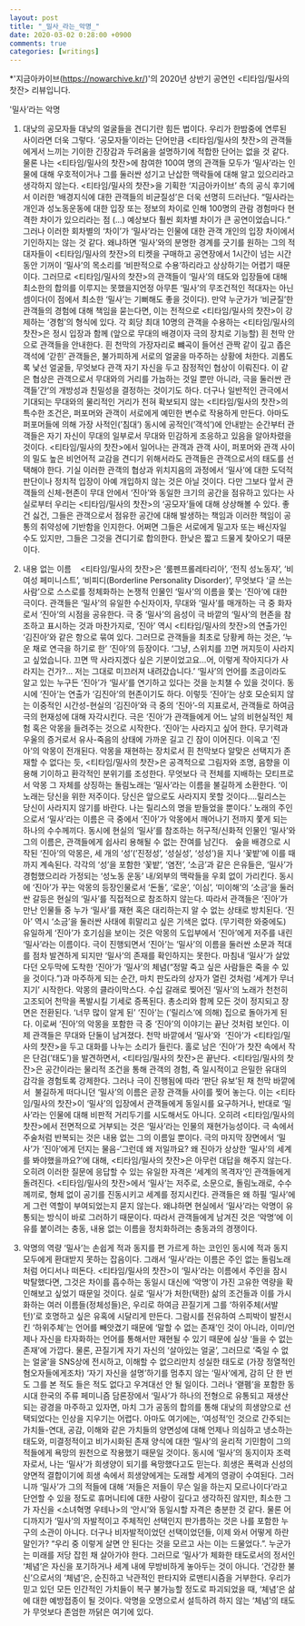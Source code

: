 ```yaml
---
layout: post
title: "_밀사_라는_악명_"
date: 2020-03-02 0:28:00 +0900
comments: true 
categories: [writings] 
---
```

*'지금아카이브(https://nowarchive.kr/)'의 2020년 상반기 공연인 <티타임/밀사의 찻잔> 리뷰입니다. 


'밀사’라는 악명


1. 대낮의 공모자들
대낮의 얼굴들을 견디기란 힘든 법이다. 우리가 한밤중에 연루된 사이라면 더욱 그렇다. ‘공모자들’이라는 단어만큼 <티타임/밀사의 찻잔>의 관객들에게서 느끼는 기이한 긴장감과 두려움을 설명하기에 적합한 단어는 없을 것 같다. 물론 나는 <티타임/밀사의 찻잔>에 참여한 100여 명의 관객들 모두가 ‘밀사’라는 인물에 대해 우호적이거나 그를 둘러싼 성기고 난삽한 맥락들에 대해 알고 있으리라고 생각하지 않는다. <티타임/밀사의 찻잔>을 기획한 ‘지금아카이브’ 측의 공식 후기에서 이러한 ‘배경지식에 대한 관객들의 비균질성’은 더욱 선명히 드러난다. “밀사라는 개인과 성노동운동에 대한 입장 또는 정보의 차이로 인해 100명의 관람 경험마다 현격한 차이가 있으리라는 점 (…) 예상보다 훨씬 회차별 차이가 큰 공연이었습니다.“ 그러나 이러한 회차별의 ‘차이’가 ‘밀사’라는 인물에 대한 관객 개인의 입장 차이에서 기인하지는 않는 것 같다. 왜냐하면 ‘밀사’와의 분명한 경계를 긋기를 원하는 그의 적대자들이 <티타임/밀사의 찻잔>의 티켓을 구매하고 공연장에서 1시간이 넘는 시간 동안 기꺼이 ‘밀사’의 목소리를 ‘비판적으로 수용’하리라고 상상하기는 어렵기 때문이다. 
그러므로 <티타임/밀사의 찻잔>의 관객들이 ‘밀사’의 태도와 입장들에 대해 최소한의 합의를 이루지는 못했을지언정 아무튼 ‘밀사’의 무조건적인 적대자는 아닌 셈이다(이 점에서 최소한 ‘밀사’는 기뻐해도 좋을 것이다). 만약 누군가가 ‘비균질’한 관객들의 경험에 대해 책임을 묻는다면, 이는 전적으로 <티타임/밀사의 찻잔>이 강제하는 ‘경험’의 형식에 있다. 각 회당 최대 10명의 관객을 수용하는 <티타임/밀사의 찻잔>은 정시 입장과 함께 (앞으로 무대의 배경이자 극의 장치로 기능할) 흰 천막 안으로 관객들을 안내한다. 흰 천막의 가장자리로 뺴곡이 들어선 관짝 같이 깊고 좁은 객석에 ‘갇힌’ 관객들은, 불가피하게 서로의 얼굴을 마주하는 상황에 처한다. 괴롭도록 낯선 얼굴들, 무엇보다 관객 자기 자신을 두고 잠정적인 협상이 이뤄진다. 이 같은 협상은 관객으로서 무대와의 거리를 가늠하는 것일 뿐만 아니라, 극을 둘러싼 관객들’간’의 개방성과 친밀성을 결정하는 것이기도 하다. 더구나 일반적인 관극에서 기대되는 무대와의 물리적인 거리가 전혀 확보되지 않는 <티타임/밀사의 찻잔>의 특수한 조건은, 퍼포머와 관객이 서로에게 예민한 변수로 작용하게 만든다. 아마도 퍼포머들에 의해 가장 사적인(’침대’) 동시에 공적인(’객석’)에 안내받는 순간부터 관객들은 자기 자신이 무대의 일부로서 무대와 민감하게 조응하고 있음을 알아차렸을 것이다. 
<티타임/밀사의 찻잔>에서 일어나는 관객과 관객 사이, 퍼포머와 관객 사이의 밀도 높은 비언어적 교감을 견디기 위해서라도 관객들은 관객으로서의 태도를 선택해야 한다. 기실 이러한 관객의 협상과 위치지음의 과정에서 ‘밀사’에 대한 도덕적 판단이나 정치적 입장이 아예 개입하지 않는 것은 아닐 것이다. 다만 그보다 앞서 관객들의 신체-현존이 무대 안에서 ‘진아’와 동일한 크기의 공간을 점유하고 있다는 사실로부터 우리는 <티타임/밀사의 찻잔>의 ‘공모자’들에 대해 상상해볼 수 있다. 좋건 싫건, 그들은 관객으로서 점유한 공간에 대해 발생하는 책임과 이러한 책임이 공통의 취약성에 기반함을 인지한다. 어쩌면 그들은 서로에게 밀고자 또는 배신자일 수도 있지만, 그들은 그것을 견디기로 합의한다. 한낮은 짧고 드물게 찾아오기 때문이다.
 

2. 내용 없는 이름    
<티타임/밀사의 찻잔>은 ‘룸펜프롤레타리아’, ‘전직 성노동자’, ‘비여성 페미니스트’, ‘비피디(Borderline Personality Disorder)’, 무엇보다 ‘글 쓰는 사람’으로 스스로를 정체화하는 논쟁적 인물인 ‘밀사’의 이름을 쫓는 ‘진아’에 대한 극이다. 관객들은 ‘밀사’의 유일한 수신자이자, 무대와 ‘밀사’를 매개하는 극 중 화자로서 ‘진아’의 시점을 공유한다. 극 중 ‘밀사’의 음성이 극 바깥의 ‘밀사’의 현존을 참조하고 표시하는 것과 마찬가지로, ‘진아’ 역시 <티타임/밀사의 찻잔>의 연출가인 ‘김진아’와 같은 항으로 묶여 있다. 그러므로 관객들을 최초로 당황케 하는 것은, ‘누운 채로 연극을 하기로 한’ ‘진아’의 등장이다. ‘그냥, 스위치를 끄면 꺼지듯이 사라지고 싶었습니다. 끄면 딱 사라지겠다 싶은 기분이었고요…어, 이렇게 작아지다가 사라지는 건가?... 저는 그대로 미끄러져 내려갔습니다.’ ‘밀사’의 언어를 조금이라도 알고 있는 누구든 ‘진아’가 ‘밀사’를 연기하고 있다는 것을 눈치챌 수 있을 것이다. 동시에 ‘진아’는 연출가 ‘김진아’의 현존이기도 하다. 이렇듯 ‘진아’는 상호 모순되지 않는 이중적인 시간성-현실의 ‘김진아’와 극 중의 ‘진아’-의 지표로서, 관객들로 하여금 극의 현재성에 대해 자각시킨다. 
극은 ‘진아’가 관객들에게 어느 날의 비현실적인 체험 혹은 악몽을 들려주는 것으로 시작한다. ‘진아’는 사라지고 싶어 한다. 무기력과 우울의 증거로서 유사-죽음의 상태에 가까운 길고 긴 잠이 이어진다. 이윽고 ‘진아’의 악몽이 전개된다. 악몽을 재현하는 장치로서 흰 천막보다 알맞은 선택지가 존재할 수 없다는 듯, <티타임/밀사의 찻잔>은 공격적으로 그림자와 조명, 음향을 이용해 기이하고 환각적인 분위기를 조성한다. 무엇보다 극 전체를 지배하는 모티프로서 악몽 그 자체를 상징하는 돌림노래는 ‘밀사’라는 이름을 불길하게 소환한다. ‘이 노래는 당신을 위한 저주이다. 당신은 앞으로도 사라지지 못할 것이다….릴리스는 당신이 사라지지 않기를 바란다. 나는 릴리스의 명을 받들었을 뿐이다.’ 노래의 주인으로서 ‘밀사’라는 이름은 극 중에서 ‘진아’가 악몽에서 깨어나기 전까지 쫓게 되는 하나의 수수께끼다. 동시에 현실의 ‘밀사’를 참조하는 허구적/신화적 인물인 ‘밀사’와 그의 이름은, 관객들에게 쉽사리 용해될 수 없는 잔여를 남긴다.  
숲을 배경으로 시작된 ‘진아’의 악몽은, 세 개의 ‘성’(’진정성’, ‘성실성’, ‘성성’)을 지나 ‘꽃밭’에 이를 때까지 계속된다. 각각의 ‘성’을 포함한 ‘꽃밭’, ‘염전’, ‘소금’과 같은 은유들은, ‘밀사’가 경험했으리라 가정되는 ‘성노동 운동’ 내/외부의 맥락들을 우회 없이 가리킨다. 동시에 ‘진아’가 꾸는 악몽의 등장인물로서 ‘돈돌’, ‘로운’, ‘이심’, ‘미이해’의 ‘소금’을 둘러싼 갈등은 현실의 ‘밀사’를 직접적으로 참조하지 않는다. 따라서 관객들은 ‘진아’가 만난 인물들 중 누가 ‘밀사’를 재현 혹은 대리하는지 알 수 없는 상태로 방치된다. ‘진아’ 역시 ‘소금’을 둘러싼 사태에 휘말리고 싶은 기색은 없다. (무기력한 와중에도) 유일하게 ‘진아’가 호기심을 보이는 것은 악몽의 도입부에서 ‘진아’에게 저주를 내린 ‘밀사’라는 이름이다. 
극이 진행되면서 ‘진아’는 ‘밀사’의 이름을 둘러싼 소문과 적대를 점차 발견하게 되지만 ‘밀사’의 존재를 확인하지는 못한다. 마침내 ‘밀사’가 살았다던 오두막에 도착한 ‘진아’가 ‘밀사’의 체념(“정말 죽고 싶은 사람들은 죽을 수 있을 것이다.”)과 마주하게 되는 순간, 마치 판도라의 상자가 열린 것처럼 ‘세계가 무너지기’ 시작한다. 악몽의 클라이막스다. 수십 갈래로 찢어진 ‘밀사’의 노래가 천천히 고조되어 천막을 폭발시킬 기세로 증폭된다. 총소리와 함께 모든 것이 정지되고 장면은 전환된다. ‘너무 많이 알게 된’ ‘진아’는 (’릴리스’에 의해) 집으로 돌아가게 된다. 이로써 ‘진아’의 악몽을 포함한 극 중 ‘진아’의 이야기는 끝난 것처럼 보인다. 이제 관객들은 무대와 단둘이 남겨졌다. 천막 바깥에서 ‘밀사’와  ‘진아’가 <티타임/밀사의 찻잔>을 두고 대화를 나누는 소리가 들린다. 홀로 남은 ‘진아’가 찻잔 속에서 작은 단검(’태도’)을 발견하면서, <티타임/밀사의 찻잔>은 끝난다. 
<티타임/밀사의 찻잔>은 공간이라는 물리적 조건을 통해 관객의 경험, 즉 일시적이고 은밀한 유대의 감각을 경험토록 강제한다. 그러나 극이 진행됨에 따라 ‘판단 유보’된 채 천막 바깥에서  불길하게 떠다니던 ‘밀사’의 이름은 곧장 관객들 사이를 찢어 놓는다. 이는 <티타임/밀사의 찻잔>이 ‘밀사’의 입장에서 관객들에게 동일시를 요구하거나, 반대로 ‘밀사’라는 인물에 대해 비판적 거리두기를 시도해서도 아니다. 오히려 <티타임/밀사의 찻잔>에서 전면적으로 거부되는 것은 ‘밀사’라는 인물의 재현가능성이다. 극 속에서 주술처럼 반복되는 것은 내용 없는 그의 이름일 뿐이다. 극의 마지막 장면에서 ‘밀사’가 ‘진아’에게 던지는 물음-‘그런데 왜 저일까요? 왜 진아가 상상한 ‘밀사’의 세계를 봐야했을까요?’에 대해, <티타임/밀사의 찻잔>은 아무런 대답을 해주지 않는다. 오히려 이러한 질문에 응답할 수 있는 유일한 자격은 ‘세계의 목격자’인 관객들에게 돌려진다. <티타임/밀사의 찻잔>에서 ‘밀사’는 저주로, 소문으로, 돌림노래로, 수수께끼로, 형체 없이 공기를 진동시키고 세계를 정지시킨다. 관객들은 왜 하필 ‘밀사’에게 그런 역할이 부여되었는지 묻지 않는다. 왜냐하면 현실에서 ‘밀사’라는 악명이 유통되는 방식이 바로 그러하기 때문이다. 따라서 관객들에게 남겨진 것은 ‘악명’에 이유를 붙이려는 충동, 내용 없는 이름을 정치화하려는 충동과의 경쟁이다. 
 

3. 악명의 역량 
‘밀사’는 손쉽게 적과 동지를 편 가르게 하는 코인인 동시에 적과 동지 모두에게 환대받지 못하는 잡음이다. 그래서 ‘밀사’라는 이름은 주인 없는 돌림노래처럼 어디서나 떠돈다. <티타임/밀사의 찻잔>이 ‘밀사’라는 이름에서 주인을 잠시 박탈했다면, 그것은 차이를 흡수하는 동일시 대신에 ‘악명’이 가진 고유한 역량을 확인해보고 싶었기 때문일 것이다. 실로 ‘밀사’가 처한(택한) 삶의 조건들과 이를 가시화하는 여러 이름들(정체성들)은, 우리로 하여금 끈질기게 그를 ‘하위주체(서발턴)’로 호명하고 싶은 유혹에 시달리게 만든다. 그람시를 전유하여 스피박이 발전시킨 ‘하위주체’는 언어를 빼앗겼기 때문에 ‘말할 수 없는 존재’인 것이 아니라, 이미/언제나 자신을 타자화하는 언어를 통해서만 재현될 수 있기 때문에 실상 ‘들을 수 없는 존재’에 가깝다. 
물론, 끈질기게 자기 자신의 ‘살아있는 얼굴’, 그러므로 ‘죽일 수 없는 얼굴’을 SNS상에 전시하고, 이해할 수 없으리만치 성실한 태도로 (가장 정열적인 혐오자들에게조차) ‘자기 자신을 설명’하기를 멈추지 않는 ‘밀사’에게, 감히 단 한 번도 그를 본 적도 들은 적도 없다고 우겨대선 안 될 일이다. 그러나 ‘랟펨’을 포함한 동시대 한국의 주류 페미니즘 담론장에서 ‘밀사’가 하나의 전형으로 유통되고 재생산되는 광경을 마주하고 있자면, 마치 그가 공동의 합의를 통해 대낮의 희생양으로 선택되었다는 인상을 지우기는 어렵다. 아마도 여기에는, ‘여성적’인 것으로 간주되는 가치들-연대, 공감, 이해와 같은 가치들의 양면성에 대해 언제나 의심하고 냉소하는 태도와, 미결정적이고 비가시화된 존재 양식에 대한 ‘밀사’의 윤리적 기민함이 그의 적들에게 욕망의 원천으로 작용했기 때문일 것이다. 
동시에 ‘밀사’의 동지이자 조력자로서, 나는 ‘밀사’가 희생양이 되기를 욕망했다고도 믿는다. 희생은 폭력과 신성의 양면적 결합이기에 희생 속에서 희생양에게는 도래할 세계의 영광이 수여된다. 그러니까 ‘밀사’가 그의 적들에 대해 ‘저들은 저들이 무슨 일을 하는지 모르나이다’라고 단언할 수 있을 정도로 휴머니티에 대한 사랑이 깊다고 생각하진 않지만, 최소한 그가 자신을 <소녀혁명 우테나>의 ‘안시’와 동일시할 자격은 충분한 것 같다. 물론 어디까지가 ‘밀사’의 자발적이고 주체적인 선택인지 판가름하는 것은 나를 포함한 누구의 소관이 아니다. 더구나 비자발적이었던 선택이었던들, 이제 와서 어떻게 하란 말인가? 
“우리 중 이렇게 살면 안 된다는 것을 모르고 사는 이는 드물었다.”. 누군가는 미래를 저당 잡힌 채 살아가야 한다. 그러므로 ‘밀사’가 체화한 태도로서의 정서인 ‘체념’은 자신을 포기하거나 세계 내에 무방비하게 놓아두는 것이 아니다. ‘건강한 불신’으로서의 ‘체념’은, 순진하고 낙관적인 판타지와 로맨티시즘을 거부한다. 우리가 믿고 있던 모든 인간적인 가치들이 복구 불가능할 정도로 파괴되었을 때, ‘체념’은 삶에 대한 예방접종이 될 것이다. 악명을 오명으로서 설득하려 하지 않는 ‘체념’의 태도가 무엇보다 존엄한 까닭은 여기에 있다.  




